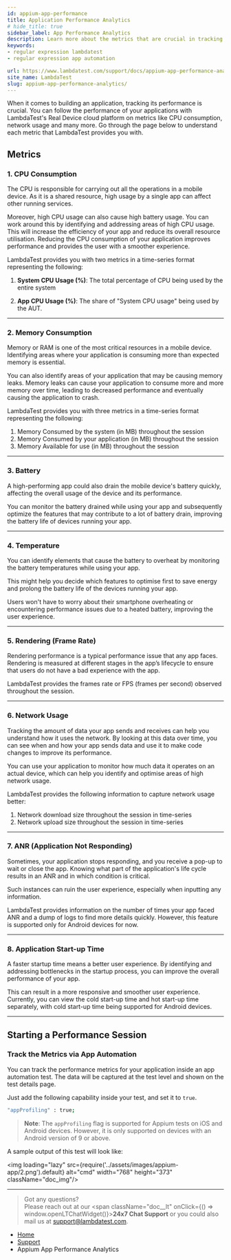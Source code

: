 ```yaml
---
id: appium-app-performance
title: Application Performance Analytics
# hide_title: true
sidebar_label: App Performance Analytics
description: Learn more about the metrics that are crucial in tracking the performance of your app. 
keywords:
- regular expression lambdatest
- regular expression app automation

url: https://www.lambdatest.com/support/docs/appium-app-performance-analytics/
site_name: LambdaTest
slug: appium-app-performance-analytics/
---
```


<script type="application/ld+json"
      dangerouslySetInnerHTML={{ __html: JSON.stringify({
       "@context": "https://schema.org",
        "@type": "BreadcrumbList",
        "itemListElement": [{
          "@type": "ListItem",
          "position": 1,
          "name": "Home",
          "item": "https://www.lambdatest.com"
        },{
          "@type": "ListItem",
          "position": 2,
          "name": "Support",
          "item": "https://www.lambdatest.com/support/docs/"
        },{
          "@type": "ListItem",
          "position": 3,
          "name": "App Automation: Regular Expression",
          "item": "https://www.lambdatest.com/support/docs/appium-app-performance-analytics/"
        }]
      })
    }}
></script>


When it comes to building an application, tracking its performance is crucial. You can follow the performance of your applications with LambdaTest's Real Device cloud platform on metrics like CPU consumption, network usage and many more. Go through the page below to understand each metric that LambdaTest provides you with.

## Metrics

### 1. CPU Consumption

The CPU is responsible for carrying out all the operations in a mobile device. As it is a shared resource, high usage by a single app can affect other running services. 

Moreover, high CPU usage can also cause high battery usage. You can work around this by identifying and addressing areas of high CPU usage. This will increase the efficiency of your app and reduce its overall resource utilisation. Reducing the CPU consumption of your application improves performance and provides the user with a smoother experience. 

LambdaTest provides you with two metrics in a time-series format representing the following:

1. **System CPU Usage (%)**: The total percentage of CPU being used by the entire system

2. **App CPU Usage (%)**: The share of "System CPU usage" being used by the AUT.

***

### 2. Memory Consumption

Memory or RAM is one of the most critical resources in a mobile device. Identifying areas where your application is consuming more than expected memory is essential. 

You can also identify areas of your application that may be causing memory leaks. Memory leaks can cause your application to consume more and more memory over time, leading to decreased performance and eventually causing the application to crash. 

LambdaTest provides you with three metrics in a time-series format representing the following:

1. Memory Consumed by the system (in MB) throughout the session
2. Memory Consumed by your application (in MB) throughout the session
3. Memory Available for use (in MB) throughout the session

***

### 3. Battery 

A high-performing app could also drain the mobile device's battery quickly, affecting the overall usage of the device and its performance. 

You can monitor the battery drained while using your app and subsequently optimize the features that may contribute to a lot of battery drain, improving the battery life of devices running your app.

***

### 4. Temperature

You can identify elements that cause the battery to overheat by monitoring the battery temperatures while using your app. 

This might help you decide which features to optimise first to save energy and prolong the battery life of the devices running your app.

Users won't have to worry about their smartphone overheating or encountering performance issues due to a heated battery, improving the user experience.

***

### 5. Rendering (Frame Rate)

Rendering performance is a typical performance issue that any app faces. Rendering is measured at different stages in the app’s lifecycle to ensure that users do not have a bad experience with the app. 

LambdaTest provides the frames rate or FPS (frames per second) observed throughout the session.

***

### 6. Network Usage

Tracking the amount of data your app sends and receives can help you understand how it uses the network. By looking at this data over time, you can see when and how your app sends data and use it to make code changes to improve its performance. 

You can use your application to monitor how much data it operates on an actual device, which can help you identify and optimise areas of high network usage. 

LambdaTest provides the following information to capture network usage better:
1. Network download size throughout the session in time-series
2. Network upload size throughout the session in time-series

***

### 7. ANR (Application Not Responding)

Sometimes, your application stops responding, and you receive a pop-up to wait or close the app. Knowing what part of the application's life cycle results in an ANR and in which condition is critical. 

Such instances can ruin the user experience, especially when inputting any information. 

LambdaTest provides information on the number of times your app faced ANR and a dump of logs to find more details quickly. However, this feature is supported only for Android devices for now. 

***

### 8. Application Start-up Time

A faster startup time means a better user experience. By identifying and addressing bottlenecks in the startup process, you can improve the overall performance of your app. 

This can result in a more responsive and smoother user experience. Currently, you can view the cold start-up time and hot start-up time separately, with cold start-up time being supported for Android devices.

***

## Starting a Performance Session

### Track the Metrics via App Automation

You can track the performance metrics for your application inside an app automation test. The data will be captured at the test level and shown on the test details page. 

Just add the following capability inside your test, and set it to `true`.

```bash
"appProfiling" : true;
```

> **Note**: The `appProfiling` flag is supported for Appium tests on iOS and Android devices. However, it is only supported on devices with an Android version of 9 or above. 

A sample output of this test will look like: 

<img loading="lazy" src={require('../assets/images/appium-app/2.png').default} alt="cmd" width="768" height="373" className="doc_img"/>


***

> Got any questions?<br/>
> Please reach out at our <span className="doc\_\_lt" onClick={() => window.openLTChatWidget()}>**24x7 Chat Support**</span> or you could also mail us at [support@lambdatest.com](https://support.lambdatest.com/).

<nav aria-label="breadcrumbs">
  <ul className="breadcrumbs">
    <li className="breadcrumbs__item">
      <a className="breadcrumbs__link" target="_self" href="https://www.lambdatest.com">
        Home
      </a>
    </li>
    <li className="breadcrumbs__item">
      <a className="breadcrumbs__link" target="_self" href="https://www.lambdatest.com/support/docs/">
        Support
      </a>
    </li>
    <li className="breadcrumbs__item breadcrumbs__item--active">
      <span className="breadcrumbs__link">
       Appium App Performance Analytics
      </span>
    </li>
  </ul>
</nav>
